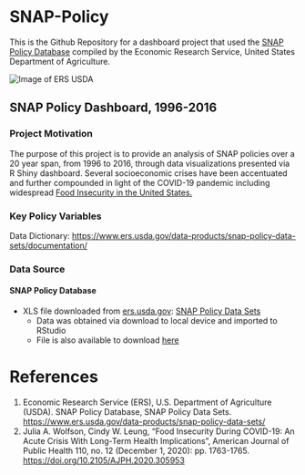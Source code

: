 # SNAP-Policy

This is the Github Repository for a dashboard project that used the [SNAP Policy Database](https://www.ers.usda.gov/data-products/snap-policy-data-sets/about-the-snap-policy-database/) compiled by the Economic Research Service, United States Department of Agriculture.

![Image of ERS USDA](https://upload.wikimedia.org/wikipedia/commons/f/f6/US-EconomicResearchService-Logo.svg)


## SNAP Policy Dashboard, 1996-2016

### Project Motivation
The purpose of this project is to provide an analysis of SNAP policies over a 20 year span, from 1996 to 2016, through data visualizations presented via R Shiny dashboard. Several socioeconomic crises have been accentuated and further compounded in light of the COVID-19 pandemic including widespread [Food Insecurity in the United States.](https://ajph.aphapublications.org/doi/10.2105/AJPH.2020.305953)


### Key Policy Variables

Data Dictionary: https://www.ers.usda.gov/data-products/snap-policy-data-sets/documentation/


### Data Source
#### SNAP Policy Database
* XLS file downloaded from [ers.usda.gov](https://www.ers.usda.gov): [SNAP Policy Data Sets](https://www.ers.usda.gov/data-products/snap-policy-data-sets/)
  - Data was obtained via download to local device and imported to RStudio
  - File is also available to download [here](https://github.com/morales-ep/SNAP-Policy/blob/master/SNAP_Policy_Database.xlsx)


# References

1. Economic Research Service (ERS), U.S. Department of Agriculture (USDA). SNAP Policy Database, SNAP Policy Data Sets. https://www.ers.usda.gov/data-products/snap-policy-data-sets/
2. Julia A. Wolfson, Cindy W. Leung, “Food Insecurity During COVID-19: An Acute Crisis With Long-Term Health Implications”, American Journal of Public Health 110, no. 12 (December 1, 2020): pp. 1763-1765. https://doi.org/10.2105/AJPH.2020.305953
